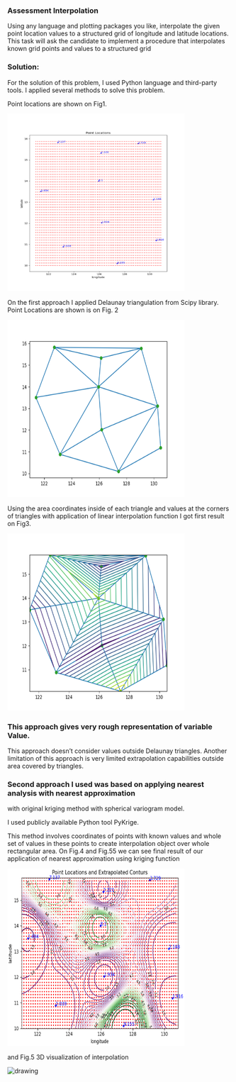 ### Assessment Interpolation

Using any language and plotting packages you like, interpolate
the given point location values to a structured grid of longitude
 and latitude locations. This task will ask the candidate to implement
 a procedure that interpolates known grid points and values
 to a structured grid

### Solution:

For the solution of this problem, I used Python language and third-party tools.
I applied several methods to solve this problem.

Point locations are shown on Fig1.

<img src="plot_locations.png"  alt="drawing"  width="400"  height="400"/>

On the first approach I applied Delaunay triangulation from Scipy library.
Point Locations are shown is on Fig. 2

<img src="Delaunay_Triangulation.png"  alt="drawing"  width="400"  height="400"/> 

Using the area coordinates inside of each triangle and values at the corners of
 triangles with application of linear interpolation function I got first result
on Fig3.

<img src="Delaunay_Linear_Interpolation.png"  alt="drawing"  width="400"  height="400"/> 

### This approach gives very rough representation of variable Value. 

This approach doesn’t consider values outside Delaunay triangles.
Another limitation of this approach is very limited extrapolation capabilities
 outside area covered by triangles.
 
### Second approach I used was based on applying nearest analysis with nearest approximation
with original kriging method with spherical variogram model.

I used publicly available Python tool PyKrige.

This method involves coordinates of points with known values and whole set of values
 in these points to create interpolation object over whole rectangular area.
 On Fig.4 and Fig.55 we can see final result of our application of nearest approximation
 using kriging function
 
<img src="assessment_interpolation.png"  alt="drawing"  width="400"  height="400"/> 

and Fig.5 3D visualization of interpolation

<img src="snaps_top_neares.png"  alt="drawing"  width="400"  height="400"/>
